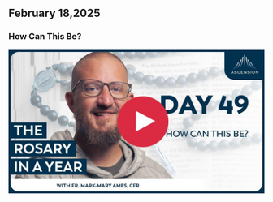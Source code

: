 ## February 18,2025

### How Can This Be?

[![How Can This Be?](https://raw.githubusercontent.com/linusjf/RIAY/main/February/jpgs/Day049.jpg)](https://youtu.be/ZdOs23aM6tE "How Can This Be?")
